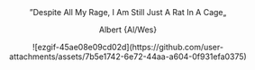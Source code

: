 </div> <div align="center"> ”Despite All My Rage, I Am Still Just A Rat In A Cage„

Albert {Al/Wes}
</div> <div align="center">  ![ezgif-45ae08e09cd02d](https://github.com/user-attachments/assets/7b5e1742-6e72-44aa-a604-0f931efa0375)

